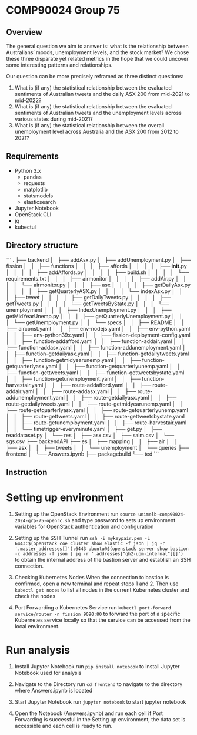 # COMP90024 Group 75

## Overview
The general question we aim to answer is: what is the relationship between Australians’ moods, unemployment levels, and the stock market? We chose these three disparate yet related metrics in the hope that we could uncover some interesting patterns and relationships.

Our question can be more precisely reframed as three distinct questions:
1. What is (if any) the statistical relationship between the evaluated sentiments of Australian tweets and the daily ASX 200 from mid-2021 to mid-2022?
2. What is (if any) the statistical relationship between the evaluated sentiments of Australian tweets and the unemployment levels across various states during mid-2021?
3. What is (if any) the statistical relationship between the overall unemployment level across Australia and the ASX 200 from 2012 to 2021?

## Requirements
- Python 3.x
  - pandas
  - requests
  - matplotlib
  - statsmodels
  - elasticsearch
- Jupyter Notebook
- OpenStack CLI
- jq
- kubectul


## Directory structure
\```
.
├── backend
│   ├── addAsx.py
│   ├── addUnemployment.py
│   ├── fission
│   │   ├── functions
│   │   │   ├── affords
│   │   │   │   ├── __init__.py
│   │   │   │   ├── addAffords.py
│   │   │   │   ├── build.sh
│   │   │   │   └── requirements.txt
│   │   │   ├── airmonitor
│   │   │   │   ├── addAir.py
│   │   │   │   └── airmonitor.py
│   │   │   ├── asx
│   │   │   │   ├── getDailyAsx.py
│   │   │   │   ├── getQuarterlyASX.py
│   │   │   │   └── indexAsx.py
│   │   │   ├── tweet
│   │   │   │   ├── getDailyTweets.py
│   │   │   │   ├── getTweets.py
│   │   │   │   └── getTweetsByState.py
│   │   │   └── unemployment
│   │   │       ├── IndexUnemployment.py
│   │   │       ├── getMidYearUnemp.py
│   │   │       ├── getQuarterlyUnemployment.py
│   │   │       └── getUnemployment.py
│   │   └── specs
│   │       ├── README
│   │       ├── airconst.yaml
│   │       ├── env-nodejs.yaml
│   │       ├── env-python.yaml
│   │       ├── env-python39x.yaml
│   │       ├── fission-deployment-config.yaml
│   │       ├── function-addafford.yaml
│   │       ├── function-addair.yaml
│   │       ├── function-addasx.yaml
│   │       ├── function-addunemployment.yaml
│   │       ├── function-getdailyasx.yaml
│   │       ├── function-getdailytweets.yaml
│   │       ├── function-getmidyearunemp.yaml
│   │       ├── function-getquarterlyasx.yaml
│   │       ├── function-getquarterlyunemp.yaml
│   │       ├── function-gettweets.yaml
│   │       ├── function-gettweetsbystate.yaml
│   │       ├── function-getunemployment.yaml
│   │       ├── function-harvestair.yaml
│   │       ├── route-addafford.yaml
│   │       ├── route-addair.yaml
│   │       ├── route-addasx.yaml
│   │       ├── route-addunemployment.yaml
│   │       ├── route-getdailyasx.yaml
│   │       ├── route-getdailytweets.yaml
│   │       ├── route-getmidyearunemp.yaml
│   │       ├── route-getquarterlyasx.yaml
│   │       ├── route-getquarterlyunemp.yaml
│   │       ├── route-gettweets.yaml
│   │       ├── route-gettweetsbystate.yaml
│   │       ├── route-getunemployment.yaml
│   │       ├── route-harvestair.yaml
│   │       └── timetrigger-everyminute.yaml
│   ├── get.py
│   ├── readdataset.py
│   └── res
│       ├── asx.csv
│       ├── salm.csv
│       └── sgs.csv
├── backendAPI
├── es
│   ├── mapping
│   │   ├── air
│   │   ├── asx
│   │   ├── tweets
│   │   └── unemployment
│   └── queries
├── frontend
│   └── Answers.ipynb
├── packagebuild
└── ted
\```

## Instruction
# Setting up environment
1. Setting up the OpenStack Environment
run `source unimelb-comp90024-2024-grp-75-openrc.sh` and type password to sets up environment variables for OpenStack authentication and configuration

2. Setting up the SSH Tunnel
run `ssh -i mykeypair.pem -L 6443:$(openstack coe cluster show elastic -f json | jq -r '.master_addresses[]'):6443 ubuntu@$(openstack server show bastion -c addresses -f json | jq -r '.addresses["qh2-uom-internal"][]')
` to obtain the internal address of the bastion server and establish an SSH connection.

3. Checking Kubernetes Nodes
When the connection to bastion is confirmed, open a new terminal and repeat steps 1 and 2. Then use `kubectl get nodes` to list all nodes in the current Kubernetes cluster and check the nodes

4. Port Forwarding a Kubernetes Service
run `kubectl port-forward service/router -n fission 9090:80` to forward the port of a specific Kubernetes service locally so that the service can be accessed from the local environment.

# Run analysis
1. Install Jupyter Notebook
run `pip install notebook` to install Jupyter Notebook used for analysis

2. Navigate to the Directory
run `cd frontend` to navigate to the directory where Answers.ipynb is located

3. Start Jupyter Notebook
run `jupyter notebook` to start jupyter notebook

4. Open the Notebook (Answers.ipynb) and run each cell 
if Port Forwarding is successful in the Setting up environment, the data set is accessible and each cell is ready to run.
